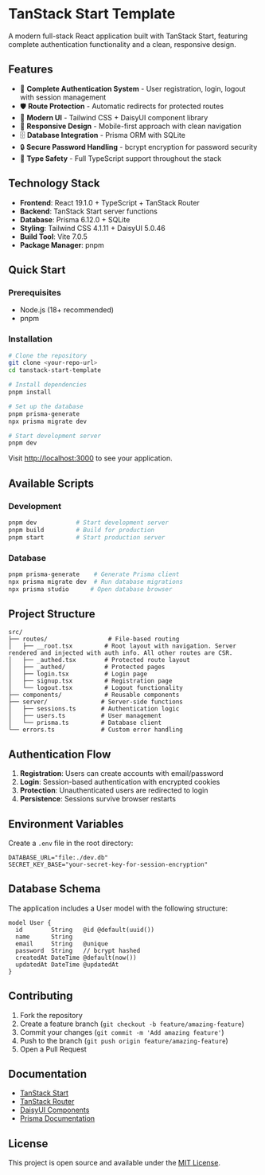 # TanStack Start Template

A modern full-stack React application built with TanStack Start, featuring complete authentication functionality and a clean, responsive design.

## Features

- 🔐 **Complete Authentication System** - User registration, login, logout with session management
- 🛡️ **Route Protection** - Automatic redirects for protected routes
- 🎨 **Modern UI** - Tailwind CSS + DaisyUI component library
- 📱 **Responsive Design** - Mobile-first approach with clean navigation
- 🗄️ **Database Integration** - Prisma ORM with SQLite
- 🔒 **Secure Password Handling** - bcrypt encryption for password security
- 🧩 **Type Safety** - Full TypeScript support throughout the stack

## Technology Stack

- **Frontend**: React 19.1.0 + TypeScript + TanStack Router
- **Backend**: TanStack Start server functions
- **Database**: Prisma 6.12.0 + SQLite
- **Styling**: Tailwind CSS 4.1.11 + DaisyUI 5.0.46
- **Build Tool**: Vite 7.0.5
- **Package Manager**: pnpm

## Quick Start

### Prerequisites

- Node.js (18+ recommended)
- pnpm

### Installation

```bash
# Clone the repository
git clone <your-repo-url>
cd tanstack-start-template

# Install dependencies
pnpm install

# Set up the database
pnpm prisma-generate
npx prisma migrate dev

# Start development server
pnpm dev
```

Visit [http://localhost:3000](http://localhost:3000) to see your application.

## Available Scripts

### Development
```bash
pnpm dev           # Start development server
pnpm build         # Build for production
pnpm start         # Start production server
```

### Database
```bash
pnpm prisma-generate    # Generate Prisma client
npx prisma migrate dev  # Run database migrations
npx prisma studio      # Open database browser
```

## Project Structure

```
src/
├── routes/                 # File-based routing
│   ├── __root.tsx         # Root layout with navigation. Server rendered and injected with auth info. All other routes are CSR.
│   ├── _authed.tsx        # Protected route layout
│   ├── _authed/           # Protected pages
│   ├── login.tsx          # Login page
│   ├── signup.tsx         # Registration page
│   └── logout.tsx         # Logout functionality
├── components/            # Reusable components
├── server/               # Server-side functions
│   ├── sessions.ts       # Authentication logic
│   ├── users.ts          # User management
│   └── prisma.ts         # Database client
└── errors.ts             # Custom error handling
```

## Authentication Flow

1. **Registration**: Users can create accounts with email/password
2. **Login**: Session-based authentication with encrypted cookies
3. **Protection**: Unauthenticated users are redirected to login
4. **Persistence**: Sessions survive browser restarts

## Environment Variables

Create a `.env` file in the root directory:

```env
DATABASE_URL="file:./dev.db"
SECRET_KEY_BASE="your-secret-key-for-session-encryption"
```

## Database Schema

The application includes a User model with the following structure:

```prisma
model User {
  id        String   @id @default(uuid())
  name      String
  email     String   @unique
  password  String   // bcrypt hashed
  createdAt DateTime @default(now())
  updatedAt DateTime @updatedAt
}
```

## Contributing

1. Fork the repository
2. Create a feature branch (`git checkout -b feature/amazing-feature`)
3. Commit your changes (`git commit -m 'Add amazing feature'`)
4. Push to the branch (`git push origin feature/amazing-feature`)
5. Open a Pull Request

## Documentation

- [TanStack Start](https://tanstack.com/start)
- [TanStack Router](https://tanstack.com/router)
- [DaisyUI Components](https://daisyui.com/docs/v5/)
- [Prisma Documentation](https://www.prisma.io/docs)

## License

This project is open source and available under the [MIT License](LICENSE).
